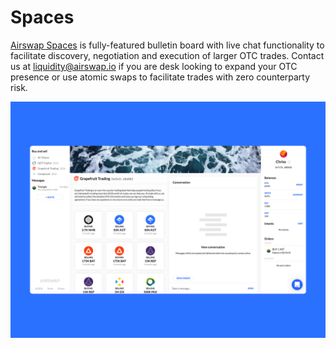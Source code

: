 # Spaces

[Airswap Spaces](https://spaces.airswap.io/) is fully-featured bulletin board with live chat functionality to facilitate discovery, negotiation and execution of larger OTC trades. Contact us at [liquidity@airswap.io](mailto:liquidity@airswap.io) if you are desk looking to expand your OTC presence or use atomic swaps to facilitate trades with zero counterparty risk.

![AirSwap Spaces](../assets/dapps/spaces.png)
